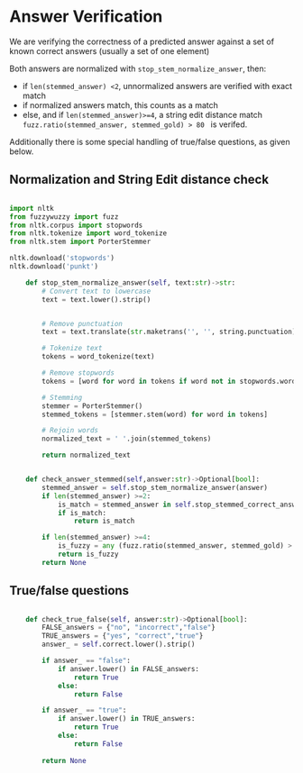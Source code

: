 # Answer Verification

We are verifying the correctness of a predicted answer against a set of  known correct answers (usually a set of one element)

Both answers are normalized with `stop_stem_normalize_answer`, then:

* if `len(stemmed_answer) <2`,  unnormalized answers are verified with exact match
* if normalized answers match, this counts as a match
* else, and if `len(stemmed_answer)>=4`,  a string edit distance match  `fuzz.ratio(stemmed_answer, stemmed_gold) > 80 ` is verifed.


Additionally there is some special handling of true/false questions, as given below.



##  Normalization and String Edit distance check

```python

import nltk
from fuzzywuzzy import fuzz
from nltk.corpus import stopwords
from nltk.tokenize import word_tokenize
from nltk.stem import PorterStemmer

nltk.download('stopwords')
nltk.download('punkt')  

    def stop_stem_normalize_answer(self, text:str)->str:
        # Convert text to lowercase
        text = text.lower().strip()


        # Remove punctuation
        text = text.translate(str.maketrans('', '', string.punctuation))

        # Tokenize text
        tokens = word_tokenize(text)

        # Remove stopwords
        tokens = [word for word in tokens if word not in stopwords.words('english')]

        # Stemming
        stemmer = PorterStemmer()
        stemmed_tokens = [stemmer.stem(word) for word in tokens]

        # Rejoin words
        normalized_text = ' '.join(stemmed_tokens)

        return normalized_text


    def check_answer_stemmed(self,answer:str)->Optional[bool]:
        stemmed_answer = self.stop_stem_normalize_answer(answer)
        if len(stemmed_answer) >=2:
            is_match = stemmed_answer in self.stop_stemmed_correct_answers
            if is_match: 
                return is_match

        if len(stemmed_answer) >=4:
            is_fuzzy = any (fuzz.ratio(stemmed_answer, stemmed_gold) > 80 for stemmed_gold in self.stop_stemmed_correct_answers)
            return is_fuzzy
        return None

```

## True/false questions


```python

    def check_true_false(self, answer:str)->Optional[bool]:
        FALSE_answers = {"no", "incorrect","false"}
        TRUE_answers = {"yes", "correct","true"}
        answer_ = self.correct.lower().strip()

        if answer_ == "false":
            if answer.lower() in FALSE_answers:
                return True
            else:
                return False

        if answer_ == "true":
            if answer.lower() in TRUE_answers:
                return True
            else:
                return False
            
        return None
            
```
